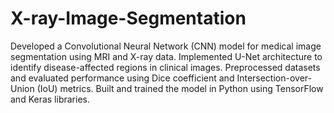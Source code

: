 # X-ray-Image-Segmentation

Developed a Convolutional Neural Network (CNN) model for medical image segmentation using MRI and X-ray data.
Implemented U-Net architecture to identify disease-affected regions in clinical images.
Preprocessed datasets and evaluated performance using Dice coefficient and Intersection-over-Union (IoU) metrics.
Built and trained the model in Python using TensorFlow and Keras libraries.
